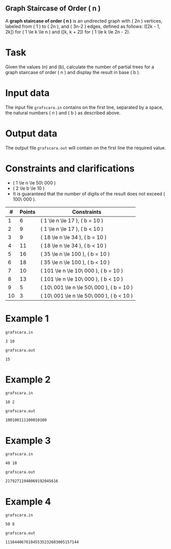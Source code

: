 ## Graph Staircase of Order \( n \)

A **graph staircase of order \( n \)** is an undirected graph with \( 2n \) vertices, labeled from \( 1 \) to \( 2n \), and \( 3n-2 \) edges, defined as follows: \([2k - 1, 2k]\) for \( 1 \le k \le n \) and \([k, k + 2]\) for \( 1 \le k \le 2n - 2\).

# Task

Given the values \(n\) and \(b\), calculate the number of partial trees for a graph staircase of order \( n \) and display the result in base \( b \).

# Input data

The input file `grafscara.in` contains on the first line, separated by a space, the natural numbers \( n \) and \( b \) as described above.

# Output data

The output file `grafscara.out` will contain on the first line the required value.

# Constraints and clarifications

- \( 1 \le n \le 50\ 000 \)
- \( 2 \le b \le 10 \)
- It is guaranteed that the number of digits of the result does not exceed \( 100\ 000 \).

| #  | Points | Constraints |
|---|--------|--------------|
| 1  | 6      | \( 1 \le n \le 17 \), \( b = 10 \) |
| 2  | 9      | \( 1 \le n \le 17 \), \( b < 10 \) |
| 3  | 9      | \( 18 \le n \le 34 \), \( b = 10 \) |
| 4  | 11     | \( 18 \le n \le 34 \), \( b < 10 \) |
| 5  | 16     | \( 35 \le n \le 100 \), \( b = 10 \) |
| 6  | 18     | \( 35 \le n \le 100 \), \( b < 10 \) |
| 7  | 10     | \( 101 \le n \le 10\ 000 \), \( b = 10 \) |
| 8  | 13     | \( 101 \le n \le 10\ 000 \), \( b < 10 \) |
| 9  | 5      | \( 10\ 001 \le n \le 50\ 000 \), \( b = 10 \) |
| 10 | 3      | \( 10\ 001 \le n \le 50\ 000 \), \( b < 10 \) |

# Example 1
`grafscara.in`
```
3 10
```
`grafscara.out`
```
15
```
# Example 2
`grafscara.in`
```
10 2
```
`grafscara.out`
```
100100111100010100
```
# Example 3
`grafscara.in`
```
40 10
```
`grafscara.out`
```
21792711940069192045616
```
# Example 4
`grafscara.in`
```
50 8
```
`grafscara.out`
```
11164406761045535232603005157144
```

